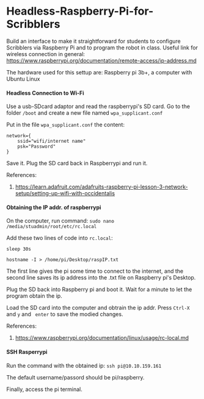 # Headless-Raspberry-Pi-for-Scribblers
Build an interface to make it straightforward for students to configure Scribblers via Raspberry Pi and to program the robot in class.
Useful link for wireless connection in general: https://www.raspberrypi.org/documentation/remote-access/ip-address.md

The hardware used for this settup are:
Raspberry pi 3b+, a computer with Ubuntu Linux

#### Headless Connection to Wi-Fi 
Use a usb-SDcard adaptor and read the raspberrypi's SD card. 
Go to the folder ```/boot``` and create a new file named ```wpa_supplicant.conf```

Put in the file ```wpa_supplicant.conf``` the content:
```
network={
    ssid="wifi/internet name"
    psk="Password"
}
```

Save it. Plug the SD card back in Raspberrypi and run it. 

References:
1) https://learn.adafruit.com/adafruits-raspberry-pi-lesson-3-network-setup/setting-up-wifi-with-occidentalis


#### Obtaining the IP addr. of raspberrypi

On the computer, run command:
```sudo nano /media/stuadmin/root/etc/rc.local```

Add these two lines of code into ```rc.local```:

```sleep 30s```

```hostname -I > /home/pi/Desktop/raspIP.txt```

The first line gives the pi some time to connect to the internet, and the second line saves its ip address into the .txt file on Raspberry pi's Desktop.

Plug the SD back into Raspberry pi and boot it. Wait for a minute to let the program obtain the ip. 

Load the SD card into the computer and obtrain the ip addr. Press ```Ctrl-X``` and ```y``` and ``` enter``` to save the modied changes.


References:
1) https://www.raspberrypi.org/documentation/linux/usage/rc-local.md

#### SSH Rasperrypi
Run the command with the obtained ip:
```ssh pi@10.10.159.161```

The default username/passord should be pi/raspberry.

Finally, access the pi terminal.
